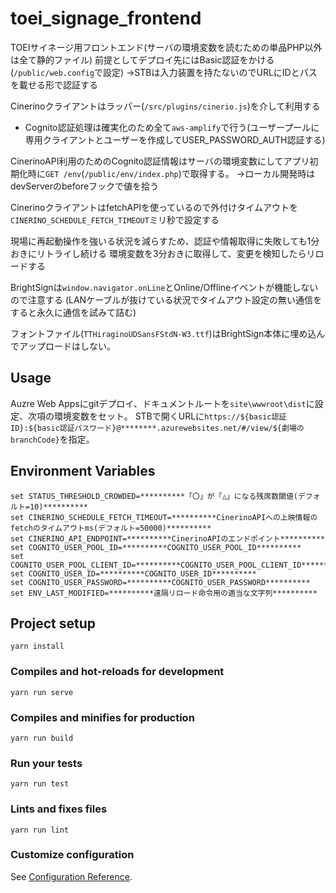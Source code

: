 # toei_signage_frontend
TOEIサイネージ用フロントエンド(サーバの環境変数を読むための単品PHP以外は全て静的ファイル)
前提としてデプロイ先にはBasic認証をかける(`/public/web.config`で設定)
→STBは入力装置を持たないのでURLにIDとパスを載せる形で認証する

Cinerinoクライアントはラッパー(`/src/plugins/cinerio.js`)を介して利用する
- Cognito認証処理は確実化のため全て`aws-amplify`で行う(ユーザープールに専用クライアントとユーザーを作成してUSER_PASSWORD_AUTH認証する)

CinerinoAPI利用のためのCognito認証情報はサーバの環境変数にしてアプリ初期化時に`GET /env`(`/public/env/index.php`)で取得する。
→ローカル開発時はdevServerのbeforeフックで値を拾う

CinerinoクライアントはfetchAPIを使っているので外付けタイムアウトを`CINERINO_SCHEDULE_FETCH_TIMEOUT`ミリ秒で設定する

現場に再起動操作を強いる状況を減らすため、認証や情報取得に失敗しても1分おきにリトライし続ける
環境変数を3分おきに取得して、変更を検知したらリロードする

BrightSignは`window.navigator.onLine`とOnline/Offlineイベントが機能しないので注意する
(LANケーブルが抜けている状況でタイムアウト設定の無い通信をすると永久に通信を試みて詰む)

フォントファイル(`TTHiraginoUDSansFStdN-W3.ttf`)はBrightSign本体に埋め込んでアップロードはしない。

## Usage
Auzre Web Appsにgitデプロイ、ドキュメントルートを`site\wwwroot\dist`に設定、次項の環境変数をセット。
STBで開くURLに`https://${basic認証ID}:${basic認証パスワード}@********.azurewebsites.net/#/view/${劇場のbranchCode}`を指定。

## Environment Variables
```
set STATUS_THRESHOLD_CROWDED=**********「〇」が「△」になる残席数閾値(デフォルト=10)**********
set CINERINO_SCHEDULE_FETCH_TIMEOUT=**********CinerinoAPIへの上映情報のfetchのタイムアウトms(デフォルト=50000)**********
set CINERINO_API_ENDPOINT=**********CinerinoAPIのエンドポイント**********
set COGNITO_USER_POOL_ID=**********COGNITO_USER_POOL_ID**********
set COGNITO_USER_POOL_CLIENT_ID=**********COGNITO_USER_POOL_CLIENT_ID**********
set COGNITO_USER_ID=**********COGNITO_USER_ID**********
set COGNITO_USER_PASSWORD=**********COGNITO_USER_PASSWORD**********
set ENV_LAST_MODIFIED=**********遠隔リロード命令用の適当な文字列**********
```

## Project setup
```
yarn install
```

### Compiles and hot-reloads for development
```
yarn run serve
```

### Compiles and minifies for production
```
yarn run build
```

### Run your tests
```
yarn run test
```

### Lints and fixes files
```
yarn run lint
```

### Customize configuration
See [Configuration Reference](https://cli.vuejs.org/config/).
